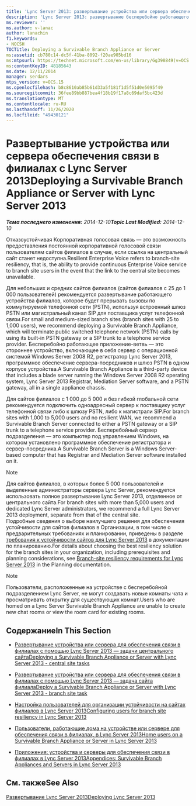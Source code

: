 ```yaml
---
title: 'Lync Server 2013: развертывание устройства или сервера обеспечения связи в филиалах'
description: 'Lync Server 2013: развертывание бесперебойно работающего устройства или сервера филиалов.'
ms.reviewer: ''
ms.author: v-lanac
author: lanachin
f1.keywords:
- NOCSH
TOCTitle: Deploying a Survivable Branch Appliance or Server
ms:assetid: cb780c14-dc5f-41ba-8092-f20ae905bd16
ms:mtpsurl: https://technet.microsoft.com/en-us/library/Gg398849(v=OCS.15)
ms:contentKeyID: 48185643
ms.date: 12/11/2014
manager: serdars
mtps_version: v=OCS.15
ms.openlocfilehash: b8c8610ab85b61d33a5f181f1d5f51d0e5095f49
ms.sourcegitcommit: 36fee89bb887bea4f18b19f17a8c69daf5bc423d
ms.translationtype: MT
ms.contentlocale: ru-RU
ms.lasthandoff: 11/26/2020
ms.locfileid: "49430121"
---
```

# <a name="deploying-a-survivable-branch-appliance-or-server-with-lync-server-2013"></a><span data-ttu-id="2afcf-103">Развертывание устройства или сервера обеспечения связи в филиалах с Lync Server 2013</span><span class="sxs-lookup"><span data-stu-id="2afcf-103">Deploying a Survivable Branch Appliance or Server with Lync Server 2013</span></span>

<div data-xmlns="http://www.w3.org/1999/xhtml">

<div class="topic" data-xmlns="http://www.w3.org/1999/xhtml" data-msxsl="urn:schemas-microsoft-com:xslt" data-cs="https://msdn.microsoft.com/">

<div data-asp="https://msdn2.microsoft.com/asp">



</div>

<div id="mainSection">

<div id="mainBody"><span data-ttu-id="2afcf-104">

<span> </span></span><span class="sxs-lookup"><span data-stu-id="2afcf-104">

<span> </span></span></span>

<span data-ttu-id="2afcf-105">_**Тема последнего изменения:** 2014-12-10_</span><span class="sxs-lookup"><span data-stu-id="2afcf-105">_**Topic Last Modified:** 2014-12-10_</span></span>

<span data-ttu-id="2afcf-106">Отказоустойчивая Корпоративная голосовая связь — это возможность предоставления постоянной корпоративной голосовой связи пользователям сайтов филиалов в случае, если ссылка на центральный сайт станет недоступна.</span><span class="sxs-lookup"><span data-stu-id="2afcf-106">Resilient Enterprise Voice refers to branch-site resiliency, that is, the ability to provide continuous Enterprise Voice service to branch site users in the event that the link to the central site becomes unavailable.</span></span>

<span data-ttu-id="2afcf-107">Для небольших и средних сайтов филиалов (сайтов филиалов с 25 до 1 000 пользователей) рекомендуется развертывание работающего устройства филиалов, которое будет прерывать вызовы по коммутируемой телефонной сети (PSTN), используя встроенный шлюз PSTN или магистральный канал SIP для поставщика услуг телефонной связи.</span><span class="sxs-lookup"><span data-stu-id="2afcf-107">For small and medium-sized branch sites (branch sites with 25 to 1,000 users), we recommend deploying a Survivable Branch Appliance, which will terminate public switched telephone network (PSTN) calls by using its built-in PSTN gateway or a SIP trunk to a telephone service provider.</span></span> <span data-ttu-id="2afcf-108">Бесперебойно работающее приложение-ветвь — это стороннее устройство, включающее в себя сервер с операционной системой Windows Server 2008 R2, регистратор Lync Server 2013, программное обеспечение сервера-посредников и шлюз PSTN в одном корпусе устройства.</span><span class="sxs-lookup"><span data-stu-id="2afcf-108">A Survivable Branch Appliance is a third-party device that includes a blade server running the Windows Server 2008 R2 operating system, Lync Server 2013 Registrar, Mediation Server software, and a PSTN gateway, all in a single appliance chassis.</span></span>

<span data-ttu-id="2afcf-109">Для сайтов филиалов с 1 000 до 5 000 и без гибкой глобальной сети рекомендуется подключить одноадресный сервер к поставщику услуг телефонной связи либо к шлюзу PSTN, либо к магистрали SIP.</span><span class="sxs-lookup"><span data-stu-id="2afcf-109">For branch sites with 1,000 to 5,000 users and no resilient WAN, we recommend a Survivable Branch Server connected to either a PSTN gateway or a SIP trunk to a telephone service provider.</span></span> <span data-ttu-id="2afcf-110">Бесперебойный сервер подразделения — это компьютер под управлением Windows, на котором установлено программное обеспечение регистратора и сервер-посредника.</span><span class="sxs-lookup"><span data-stu-id="2afcf-110">A Survivable Branch Server is a Windows Server-based computer that has Registrar and Mediation Server software installed on it.</span></span>

<div>


> [!NOTE]  
> <span data-ttu-id="2afcf-111">Для сайтов филиалов, в которых более 5 000 пользователей и выделенные администраторы сервера Lync Server, рекомендуется использовать полное развертывание Lync Server 2013, отделенное от центрального сайта.</span><span class="sxs-lookup"><span data-stu-id="2afcf-111">For branch sites with more than 5,000 users and dedicated Lync Server administrators, we recommend a full Lync Server 2013 deployment, separate from that of the central site.</span></span><BR><span data-ttu-id="2afcf-112">Подробные сведения о выборе наилучшего решения для обеспечения устойчивости для сайтов филиалов в Организации, в том числе о предварительных требованиях и планировании, приведены в разделе <A href="lync-server-2013-branch-site-resiliency-requirements.md">требования к устойчивости сайтов для Lync Server 2013</A> в документации по планированию.</span><span class="sxs-lookup"><span data-stu-id="2afcf-112">For details about choosing the best resiliency solution for the branch sites in your organization, including prerequisites and planning considerations, see <A href="lync-server-2013-branch-site-resiliency-requirements.md">Branch-site resiliency requirements for Lync Server 2013</A> in the Planning documentation.</span></span>



</div>

<div>


> [!NOTE]  
> <span data-ttu-id="2afcf-113">Пользователи, расположенные на устройстве с бесперебойной подразделением Lync Server, не могут создавать новые комнаты чата и просматривать открытку для существующих комнат.</span><span class="sxs-lookup"><span data-stu-id="2afcf-113">Users who are homed on a Lync Server Survivable Branch Appliance are unable to create new chat rooms or view the room card for existing rooms.</span></span>



</div>

<div>

## <a name="in-this-section"></a><span data-ttu-id="2afcf-114">Содержание</span><span class="sxs-lookup"><span data-stu-id="2afcf-114">In This Section</span></span>

  - [<span data-ttu-id="2afcf-115">Развертывание устройства или сервера для обеспечения связи в филиалах с помощью Lync Server 2013 — задачи центрального сайта</span><span class="sxs-lookup"><span data-stu-id="2afcf-115">Deploying a Survivable Branch Appliance or Server with Lync Server 2013 - central site tasks</span></span>](lync-server-2013-deploying-a-survivable-branch-appliance-or-server-central-site-tasks.md)

  - [<span data-ttu-id="2afcf-116">Развертывание устройства или сервера для обеспечения связи в филиалах с помощью Lync Server 2013 — задача сайта филиала</span><span class="sxs-lookup"><span data-stu-id="2afcf-116">Deploy a Survivable Branch Appliance or Server with Lync Server 2013 - branch site task</span></span>](lync-server-2013-deploy-a-survivable-branch-appliance-or-server-branch-site-task.md)

  - [<span data-ttu-id="2afcf-117">Настройка пользователей для организации устойчивости на сайтах филиалов в Lync Server 2013</span><span class="sxs-lookup"><span data-stu-id="2afcf-117">Configuring users for branch site resiliency in Lync Server 2013</span></span>](lync-server-2013-configuring-users-for-branch-site-resiliency.md)

  - [<span data-ttu-id="2afcf-118">Пользователи, работающие дома на устройстве или сервере для обеспечения связи в филиалах, в Lync Server 2013</span><span class="sxs-lookup"><span data-stu-id="2afcf-118">Home users on a Survivable Branch Appliance or Server in Lync Server 2013</span></span>](lync-server-2013-home-users-on-a-survivable-branch-appliance-or-server.md)

  - [<span data-ttu-id="2afcf-119">Приложения: устройства и серверы для обеспечения связи в филиалах в Lync Server 2013</span><span class="sxs-lookup"><span data-stu-id="2afcf-119">Appendices: Survivable Branch Appliances and Servers in Lync Server 2013</span></span>](lync-server-2013-appendices-survivable-branch-appliances-and-servers.md)

</div>

<div>

## <a name="see-also"></a><span data-ttu-id="2afcf-120">См. также</span><span class="sxs-lookup"><span data-stu-id="2afcf-120">See Also</span></span>


[<span data-ttu-id="2afcf-121">Развертывание Lync Server 2013</span><span class="sxs-lookup"><span data-stu-id="2afcf-121">Deploying Lync Server 2013</span></span>](lync-server-2013-deploying-lync-server.md)  
  

<span data-ttu-id="2afcf-122"></div>

</div>

<span> </span>

</div>

</div>

</span><span class="sxs-lookup"><span data-stu-id="2afcf-122"></div>

</div>

<span> </span>

</div>

</div>

</span></span></div>

